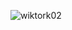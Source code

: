 
<p><img align="center" src="https://github-readme-stats.vercel.app/api/top-langs?username=wiktork02&show_icons=true&locale=en&layout=compact" alt="wiktork02" /></p>

